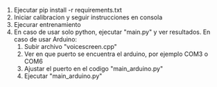 1. Ejecutar pip install -r requirements.txt
2. Iniciar calibracion y seguir instrucciones en consola
3. Ejecurar entrenamiento
4. En caso de usar solo python, ejecutar "main.py" y ver resultados.
   En caso de usar Arduino:
   1. Subir archivo "voicescreen.cpp"
   2. Ver en que puerto se encuentra el arduino, por ejemplo COM3 o COM6
   3. Ajustar el puerto en el codigo "main_arduino.py"
   4. Ejecutar "main_arduino.py"
